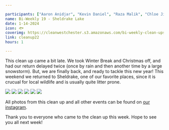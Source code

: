 ```yaml
---

participants: ["Aaron Anidjar", "Kevin Daniel", "Raza Malik", "Chloe Ji", "Kelly Deng", "Sonya Chen", "Jayden Tang"]
name: Bi-Weekly 19 - Sheldrake Lake
date: 1-14-2024
icon: 🐟
coverimg: https://cleanwestchester.s3.amazonaws.com/bi-weekly-clean-ups/clean-up-23/cleanup22-1.jpg
link: cleanup22
hours: 1

---
```


This clean up came a bit late. We took Winter Break and Christmas off, and had our return delayed twice (once by rain and then another time by a large snowstorm). But, we are finally back, and ready to tackle this new year! This weekend we returned to Sheldrake, one of our favorite places, since it is crucual for local wildlife and is usually quite litter prone.

![](https://cleanwestchester.s3.amazonaws.com/bi-weekly-clean-ups/clean-up-23/cleanup22-2.jpg)
![](https://cleanwestchester.s3.amazonaws.com/bi-weekly-clean-ups/clean-up-23/cleanup22-3.jpg)
![](https://cleanwestchester.s3.amazonaws.com/bi-weekly-clean-ups/clean-up-23/cleanup22-6.jpg)
![](https://cleanwestchester.s3.amazonaws.com/bi-weekly-clean-ups/clean-up-23/cleanup22-5.jpg)
![](https://cleanwestchester.s3.amazonaws.com/bi-weekly-clean-ups/clean-up-23/cleanup22-7.jpg)
![](https://cleanwestchester.s3.amazonaws.com/bi-weekly-clean-ups/clean-up-23/cleanup22-8.jpg)

All photos from this clean up and all other events can be found on [our instagram](https://www.instagram.com/cleanwestchester/).

Thank you to everyone who came to the clean up this week. Hope to see you all next week!